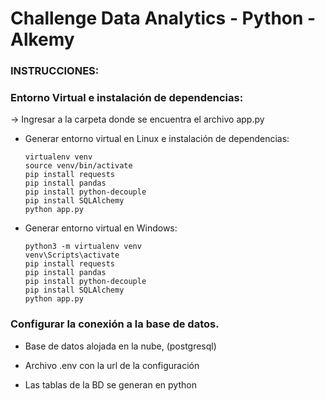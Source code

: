 # Challenge Data Analytics - Python - Alkemy
### INSTRUCCIONES:
### Entorno Virtual e instalación de dependencias:
-> Ingresar a la carpeta donde se encuentra el archivo app.py
- Generar entorno virtual en Linux e instalación de dependencias: 
     
      virtualenv venv
      source venv/bin/activate 
      pip install requests
      pip install pandas 
      pip install python-decouple 
      pip install SQLAlchemy
      python app.py
      
      
- Generar entorno virtual en Windows:

      python3 -m virtualenv venv
      venv\Scripts\activate
      pip install requests
      pip install pandas 
      pip install python-decouple 
      pip install SQLAlchemy
      python app.py
      
### Configurar la conexión a la base de datos.
- Base de datos alojada en la nube, (postgresql)

- Archivo .env con la url de la configuración

- Las tablas de la BD se generan en python

